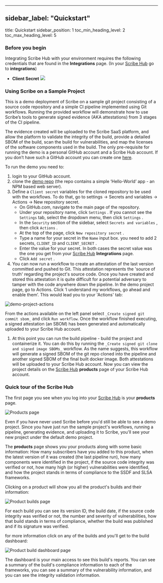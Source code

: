 
---

## sidebar_label: "Quickstart"
title: Quickstart
sidebar_position: 1
toc_min_heading_level: 2
toc_max_heading_level: 5
### Before you begin
Integrating Scribe Hub with your environment requires the following credentials that are found in the **Integrations** page. (In your [﻿Scribe Hub](https://scribehub.scribesecurity.com/) go to **integrations**)

- **Client Secret**
![](../../../img/ci/integrations-secrets.jpg "")

### Using Scribe on a Sample Project
This is a demo deployment of Scribe on a sample git project consisting of a source code repository and a simple CI pipeline implemented using Git workflows. Running the provided workflow will demonstrate how to use Scribe’s tools to generate signed evidence (AKA attestations) from 3 stages of the CI pipeline.

The evidence created will be uploaded to the Scribe SaaS platform, and allow the platform to validate the integrity of the build, provide a detailed SBOM of the build, scan the build for vulnerabilities, and map the licenses of the software components used in the build. The only pre-requisite for running the demo is a personal GitHub account and a Scribe Hub account. If you don’t have such a GitHub account you can create one [﻿here](https://github.com/).

To run the demo you need to:

1. login to your GitHub account.
2. clone the [﻿demo repo](https://github.com/Scribe-public-demos/demo-project)  (the repo contains a simple ‘Hello-World’ app - an NPM based web server). 
3. Define a `Client secret`  variables for the cloned repository to be used with the workflows. To do that, go to settings → Secrets and variables → Actions → New repository secret.
    - On GitHub.com, navigate to the main page of the repository.
    - Under your repository name, click `Settings` . If you cannot see the `Settings`  tab, select the dropdown menu, then click `Settings` . 
    - In the `Security`  section of the sidebar, select `Secrets and variables` , then click `Actions` .
    - At the top of the page, click `New repository secret` .
    - Type a name for your secret in the `Name`  input box. you need to add 2 secrets, `CLIENT_ID`  and `CLIENT_SECRET` .
    - Enter the value for your secret. In both cases the secret value was the one you get from your [﻿Scribe Hub](https://scribehub.scribesecurity.com/)  **Integrations** page.
    - Click `Add secret` .
4. You can now run a workflow to create an attestation of the last version committed and pushed to Git. This attestation represents the 'source of truth' regarding the project's source code. Once you have created and stored this attestation it is quite difficult for a potential adversary to tamper with the code anywhere down the pipeline. In the demo project page, go to Actions.
Click ‘I understand my workflows, go ahead and enable them’.
This would lead you to your 'Actions' tab: 

![demo-project-actions](../../../img/ci/demo-project-actions.jpg "")

 From the actions available on the left panel select `_Create signed git commit sbom_` and click `Run workflow`. Once the workflow finished executing, a signed attestation (an SBOM) has been generated and automatically uploaded to your Scribe Hub account.

1. At this point you can run the build pipeline - build the project and containerize it. You can do this by running the `_Create signed git clone and signed image SBOMs_`  workflow. As the name suggests, this workflow will generate a signed SBOM of the git repo cloned into the pipeline and another signed SBOM of the final built docker image. Both attestations will be uploaded to your Scribe Hub account. Now you can view the project details on the [﻿Scribe Hub](https://scribehub.scribesecurity.com/)  **products** page of your Scribe Hub account.
### Quick tour of the Scribe Hub
The first page you see when you log into your [﻿Scribe Hub](https://scribehub.scribesecurity.com/) is your **products** page.

![Products page](../../../img/start/products-start.jpg "")

Even if you have never used Scribe before you'd still be able to see a demo project. Since you have just run the sample project's workflows, running a pipeline, generating evidence, and uploading it to Scribe, you'll see your new project under the default demo project.

The **products** page shows you your products along with some basic information: How many subscribers have you added to this product, when the latest version of it was created (the last pipeline run), how many components were identified in the project, if the source code integrity was verified or not, how many high (or higher) vulnerabilities were identified, and how the project stands in terms of compliance to the SSDF and SLSA frameworks.

Clicking on a product will show you all the product's builds and their information:

![Product builds page](../../../img/start/builds-start.jpg "")

For each build you can see its version ID, the build date, if the source code integrity was verified or not, the number and severity of vulnerabilities, how that build stands in terms of compliance, whether the build was published and if its signature was verified.

for more information click on any of the builds and you'll get to the build dashboard:

![Product build dashboard page](../../../img/start/dashboard-start.jpg "")

The dashboard is your main access to see this build's reports. You can see a summary of the build's compliance information to each of the frameworks, you can see a summary of the vulnerability information, and you can see the integrity validation information.



<!--- Eraser file: https://app.eraser.io/workspace/uvciJWPkKaT7l7HeiWko --->